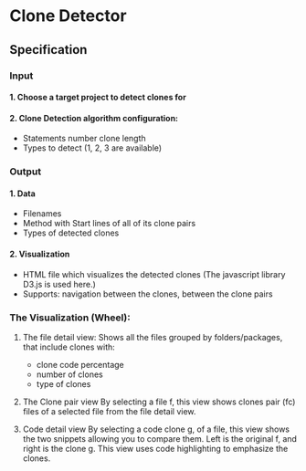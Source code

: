 # Clone Detector

## Specification

### Input
#### 1. Choose a target project to detect clones for
#### 2. Clone Detection algorithm configuration:
- Statements number clone length
- Types to detect (1, 2, 3 are available)

### Output
#### 1. Data 
- Filenames
- Method with Start lines of all of its clone pairs 
- Types of detected clones

#### 2. Visualization
- HTML file which visualizes the detected clones (The javascript library D3.js is used here.)
- Supports: navigation between the clones, between the clone pairs

### The Visualization (Wheel):
1. The file detail view:
Shows all the files grouped by folders/packages, that include clones with:
    - clone code percentage
    - number of clones
    - type of clones
    
2. The Clone pair view
By selecting a file f, this view shows clones pair (fc) files of a selected file from the file detail view.

3. Code detail view
By selecting a code clone g, of a file, this view shows the two snippets allowing you to compare them.
Left is the original f, and right is the clone g. This view uses code highlighting to emphasize the clones.

